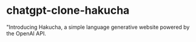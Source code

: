 # chatgpt-clone-hakucha
"Introducing Hakucha, a simple language generative website powered by the OpenAI API. 
